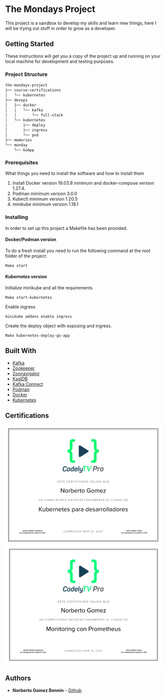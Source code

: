 # The Mondays Project

This project is a sandbox to develop my skills and learn new things, here I will be trying out stuff in order to grow as a developer.

## Getting Started

These instructions will get you a copy of the project up and running on your local machine for development and testing purposes.

### Project Structure
```
the-mondays-project
├── course-certifications
│   └── kubernetes
├── devops
│   ├── docker
│   │   └── kafka
│   │       └── full-stack
│   └── kubernetes
│       ├── deploy
│       ├── ingress
│       └── pod
├── memories
└── monday
    └── GoApp
```

### Prerequisites

What things you need to install the software and how to install them

1. Install Docker version 19.03.8 minimum and docker-compose version 1.27.4.
2. Podman minimum version 3.0.0
3. Kubectl minimum version 1.20.5
4. minikube minimum version 1.18.1


### Installing

In order to set up this project a Makefile has been provided.

#### Docker/Podman version
To do a fresh install you need to run the following command at the root folder of the project.

```
Make start
```

#### Kubernetes version
Initialize minikube and all the requirements
```
Make start-kubernetes
```
Enable ingress
```
minikube addons enable ingress
```

Create the deploy object with exposing and ingress.
```
Make kubernetes-deploy-go-app
```

## Built With

* [Kafka](https://kafka.apache.org/)
* [Zookeeper](https://zookeeper.apache.org/)
* [Zoonavigator](https://zoonavigator.elkozmon.com/en/latest/)
* [KsqlDB](https://ksqldb.io/)
* [Kafka Connect](https://docs.confluent.io/home/connect/overview.html)
* [Podman](https://podman.io/)
* [Docker](https://www.docker.com/)
* [Kubernetes](https://kubernetes.io/)

## Certifications

![CodelyTv Kubernetes Certification](course-certifications/kubernetes/kubernetes-cert.png)
![CodelyTv Prometheus Certification](course-certifications/monitoring/prometheus/prometheus-cert.png)

## Authors

* **Norberto Gomez Bonnin** - [Github](https://github.com/norbertogomez)
